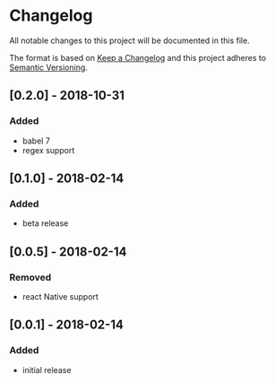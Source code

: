 # Changelog

All notable changes to this project will be documented in this file.

The format is based on [Keep a Changelog](http://keepachangelog.com/en/1.0.0/)
and this project adheres to [Semantic Versioning](http://semver.org/spec/v2.0.0.html).

## [0.2.0] - 2018-10-31
### Added
* babel 7
* regex support

## [0.1.0] - 2018-02-14
### Added
* beta release

## [0.0.5] - 2018-02-14
### Removed
* react Native support

## [0.0.1] - 2018-02-14
### Added
* initial release
